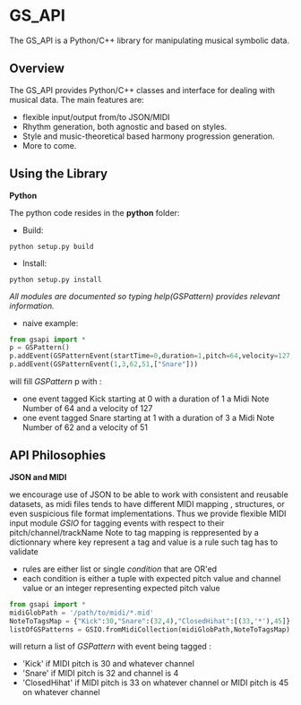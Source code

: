 GS_API
===

The GS_API is a Python/C++ library for manipulating musical symbolic data.


Overview
------
The GS_API provides Python/C++ classes and interface for dealing with musical data. The main features are:

* flexible input/output from/to JSON/MIDI
* Rhythm generation, both agnostic and based on styles.
* Style and music-theoretical based harmony progression generation.
* More to come.


Using the Library
-----

**Python**

The python code resides in the **python** folder:

* Build:
```
python setup.py build
```

* Install:
```
python setup.py install
```

*All modules are documented so typing help(GSPattern) provides relevant information.*



* naive example:

```python
from gsapi import *
p = GSPattern()
p.addEvent(GSPatternEvent(startTime=0,duration=1,pitch=64,velocity=127,tags=["Kick"]))
p.addEvent(GSPatternEvent(1,3,62,51,["Snare"]))
```
will fill *GSPattern* p with :
* one event tagged Kick starting at 0 with a duration of 1 a Midi Note Number of 64 and a velocity of 127
* one event tagged Snare starting at 1 with a duration of 3 a Midi Note Number of 62 and a velocity of 51

API Philosophies
------
**JSON and MIDI**

we encourage use of JSON to be able to work with consistent and reusable datasets, as midi files tends to have different MIDI mapping , structures, or even suspicious file format implementations.
Thus we provide flexible MIDI input module *GSIO* for tagging events with respect to their pitch/channel/trackName
Note to tag mapping is reppresented by a dictionnary where key represent a tag and value is a rule such tag has to validate
* rules are either list or single *condition* that are OR'ed
* each condition is either a tuple with expected pitch value and channel value or an integer representing expected pitch value

```python
from gsapi import *
midiGlobPath = '/path/to/midi/*.mid'
NoteToTagsMap = {"Kick":30,"Snare":(32,4),"ClosedHihat":[(33,'*'),45]}
listOfGSPatterns = GSIO.fromMidiCollection(midiGlobPath,NoteToTagsMap)
```


will return a list of *GSPattern* with event being tagged :
* 'Kick' if MIDI pitch is 30 and whatever channel
* 'Snare' if MIDI pitch is 32 and channel is 4
* 'ClosedHihat' if MIDI pitch is 33 on whatever channel or MIDI pitch is 45 on whatever channel





